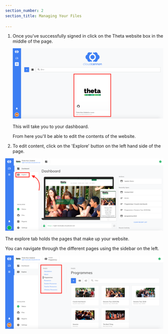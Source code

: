 ```yaml
---
section_number: 2
section_title: Managing Your Files

---
```


1. Once you've successfully signed in click on the Theta website box in the middle of the page.

    ![home](img/click_here.png)

    This will take you to your dashboard.

    From here you'll be able to edit the contents of the website.

2.    To edit content, click on the 'Explore' button on the left hand side of the page.

![home](img/dashboard.png)



The explore tab holds the pages that make up your website.


You can navigate through the different pages using the sidebar on the left.

![home](img/your_files.png)
